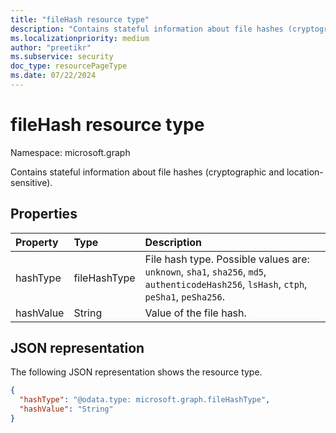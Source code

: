 ```yaml
---
title: "fileHash resource type"
description: "Contains stateful information about file hashes (cryptographic and location-sensitive)."
ms.localizationpriority: medium
author: "preetikr"
ms.subservice: security
doc_type: resourcePageType
ms.date: 07/22/2024
---
```


# fileHash resource type

Namespace: microsoft.graph

Contains stateful information about file hashes (cryptographic and location-sensitive).

## Properties

| Property     | Type        | Description |
|:-------------|:------------|:------------|
|hashType|fileHashType|File hash type. Possible values are: `unknown`, `sha1`, `sha256`, `md5`, `authenticodeHash256`, `lsHash`, `ctph`, `peSha1`, `peSha256`.|
|hashValue|String|Value of the file hash.|

## JSON representation

The following JSON representation shows the resource type.

<!-- {
  "blockType": "resource",
  "optionalProperties": [

  ],
  "@odata.type": "microsoft.graph.fileHash"
}-->

```json
{
  "hashType": "@odata.type: microsoft.graph.fileHashType",
  "hashValue": "String"
}

```

<!-- uuid: 8fcb5dbc-d5aa-4681-8e31-b001d5168d79
2015-10-25 14:57:30 UTC -->
<!-- {
  "type": "#page.annotation",
  "description": "fileHash resource",
  "keywords": "",
  "section": "documentation",
  "tocPath": ""
}-->

